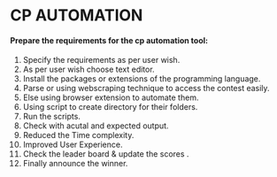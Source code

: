 # CP AUTOMATION
#### Prepare the requirements for the cp automation tool:
1. Specify the requirements as per user wish.
2. As per user wish choose text editor.
3. Install the packages or extensions of the programming language.  
4. Parse or using webscraping technique to access the contest easily.
5. Else using browser extension to automate them.
6. Using script to create  directory for their folders.
7. Run the scripts.
8. Check with acutal and expected output.
9. Reduced the Time complexity.
10. Improved User Experience.
11. Check the leader board & update the scores .
12. Finally announce the winner.


